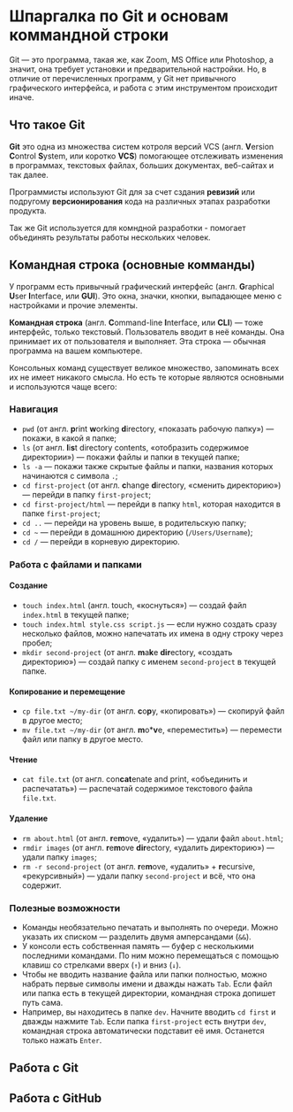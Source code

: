# Шпаргалка по Git и основам коммандной строки

Git — это программа, такая же, как Zoom, MS Office или Photoshop, а значит, она требует установки и предварительной настройки. Но, в отличие от перечисленных программ, у Git нет привычного графического интерфейса, и работа с этим инструментом происходит иначе.

## Что такое Git

**Git** это одна из множества систем котроля версий VCS (англ. **V**ersion **C**ontrol **S**ystem, или коротко **VCS**) помогающее отслеживать изменения в программах, текстовых файлах, больших документах, веб-сайтах и так далее. 

Программисты используют Git для за счет сздания **ревизий** или подругому **версионирования** кода на различных этапах разработки продукта.

Так же Git используется для комндной разработки - помогает объединять результаты работы нескольких человек.


## Командная строка (основные комманды)

У программ есть привычный графический интерфейс (англ. **G**raphical **U**ser **I**nterface, или **GUI**). Это окна, значки, кнопки, выпадающее меню с настройками и прочие элементы.

**Командная строка** (англ. **C**ommand-line **I**nterface, или **CLI**) — тоже интерфейс, только текстовый. Пользователь вводит в неё команды. Она принимает их от пользователя и 
выполняет. Эта строка — обычная программа на вашем компьютере.

Консольных команд существует великое множество, запоминать всех их не имеет никакого смысла. Но есть те которые являются основными и используются чаще всего:

### Навигация
* `pwd` (от англ. **p**rint **w**orking **d**irectory, «показать рабочую папку») — покажи, в какой я папке;
* `ls` (от англ. **l**i**s**t directory contents, «отобразить содержимое директории») — покажи файлы и папки в текущей папке;
* `ls -a` — покажи также скрытые файлы и папки, названия которых начинаются с символа `.`;
* `cd first-project` (от англ. **c**hange **d**irectory, «сменить директорию») — перейди в папку `first-project`;
* `cd first-project/html` — перейди в папку `html`, которая находится в папке `first-project`;
* `cd ..` — перейди на уровень выше, в родительскую папку;
* `cd ~` — перейди в домашнюю директорию (`/Users/Username`);
* `cd /` — перейди в корневую директорию.

### Работа с файлами и папками

#### Создание

* `touch index.html` (англ. touch, «коснуться») — создай файл `index.html` в текущей папке;
* `touch index.html style.css script.js` — если нужно создать сразу несколько файлов, можно напечатать их имена в одну строку через пробел;
* `mkdir second-project` (от англ. **m**a**k**e **dir**ectory, «создать директорию») — создай папку с именем `second-project` в текущей папке.

#### Копирование и перемещение

* `cp file.txt ~/my-dir` (от англ. **c**o**p**y, «копировать») — скопируй файл в другое место;
* `mv file.txt ~/my-dir` (от англ. **m**o***v**e, «переместить») — перемести файл или папку в другое место.

#### Чтение

* `cat file.txt` (от англ. con**cat**enate and print, «объединить и распечатать») — распечатай содержимое текстового файла `file.txt`.

#### Удаление

* `rm about.html` (от англ. **r**e**m**ove, «удалить») — удали файл `about.html`;
* `rmdir images` (от англ. **r**e**m**ove **dir**ectory, «удалить директорию») — удали папку `images`;
* `rm -r second-project` (от англ. **r**e**m**ove, «удалить» + **r**ecursive, «рекурсивный») — удали папку `second-project` и всё, что она содержит.

### Полезные возможности

* Команды необязательно печатать и выполнять по очереди. Можно указать их списком — разделить двумя амперсандами (`&&`).
* У консоли есть собственная память — буфер с несколькими последними командами. По ним можно перемещаться с помощью клавиш со стрелками вверх (`↑`) и вниз (`↓`).
* Чтобы не вводить название файла или папки полностью, можно набрать первые символы имени и дважды нажать `Tab`. Если файл или папка есть в текущей директории, командная строка допишет путь сама.
* Например, вы находитесь в папке `dev`. Начните вводить `cd first` и дважды нажмите `Tab`. Если папка `first-project` есть внутри `dev`, командная строка автоматически подставит её имя. Останется только нажать `Enter`.


## Работа с Git

## Работа с GitHub